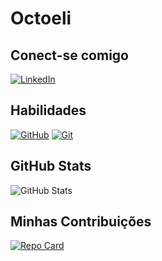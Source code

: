 # Octoeli

## Conect-se comigo
[![LinkedIn](https://img.shields.io/badge/LinkedIn-000?style=for-the-badge&logo=linkedin&logoColor=0E76A8)](inkedin.com/in/thyago-nascimento-406990a1/)
## Habilidades
[![GitHub](https://img.shields.io/badge/github-000?style=for-the-badge&logo=github&logoColor=0E76A8)](https://github.com/Thyagotk)
[![Git](https://img.shields.io/badge/github-000?style=for-the-badge&logo=git&logoColor=0E76A8)](https://github.com/Thyagotk)
## GitHub Stats
![GitHub Stats](https://github-readme-stats.vercel.app/api?username=SEUUSERNAME&theme=transparent&bg_color=000&border_color=30A3DC&show_icons=true&icon_color=30A3DC&title_color=E94D5F&text_color=FFF)
## Minhas Contribuições
[![Repo Card](https://github-readme-stats.vercel.app/api/pin/?username=thyagotk&repo=dio-lab-open-source&bg_color=000&border_color=30A3DC&show_icons=true&icon_color=30A3DC&title_color=E94D5F&text_color=FFF)](https://github.com/Thyagotk/dio-lab-open-source)